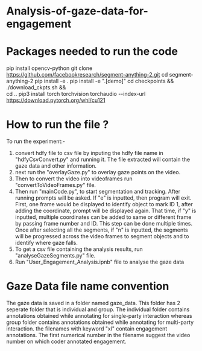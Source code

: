 # Analysis-of-gaze-data-for-engagement

# Packages needed to run the code

pip install opencv-python
git clone https://github.com/facebookresearch/segment-anything-2.git
cd segment-anything-2
pip install -e .
pip install -e ".[demo]"
cd checkpoints && \
./download_ckpts.sh && \
cd ..
pip3 install torch torchvision torchaudio --index-url https://download.pytorch.org/whl/cu121

# How to run the file ?

To run the experiment:-
1. convert hdfy file to csv file by inputing the hdfy file name in "hdfyCsvConvert.py" and running it. The file extracted will contain the gaze data and other information.
2. next run the "overlayGaze.py" to overlay gaze points on the video.
3. Then to convert the video into videoframes run "convertToVideoFrames.py" file.
4. Then run "mainCode.py", to start segmentation and tracking. After running prompts will be asked. If "e" is inputted, then program will exit. First, one frame would be displayed to identify object to mark ID 1, after adding the coordinate, prompt will be displayed again. That time, if "y" is inputted, multiple coordinates can be added to same or different frame by passing frame number and ID. This step can be done multiple times. Once after selecting all the segments, if "n" is inputted, the segments will be progressed across the video frames to segment objects and to identify where gaze falls.
5. To get a csv file containing the analysis results, run "analyseGazeSegments.py" file.
6. Run "User_Engagement_Analysis.ipnb" file to analyse the gaze data

# Gaze Data file name convention
The gaze data is saved in a folder named gaze_data. This folder has 2 seperate folder that is individual and group. The individual folder contains annotations obtained while annotating for single-party interaction whereas group folder contains annotations obtained while annotating for multi-party interaction. the filenames with keyword "xl" contain engagement annotations. The first numerical number in the filename suggest the video number on which coder annotated engagement.
